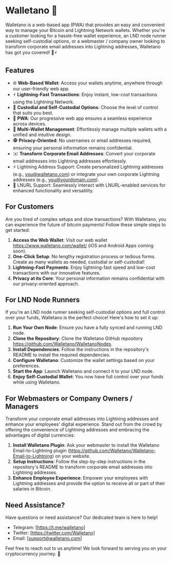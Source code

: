 # Walletano 🚀

Walletano is a web-based app (PWA) that provides an easy and convenient way to manage your Bitcoin and Lightning Network wallets. Whether you're a customer looking for a hassle-free wallet experience, an LND node runner seeking self-custodial options, or a webmaster / company owner looking to transform corporate email addresses into Lightning addresses, Walletano has got you covered! 💼⚡️

## Features

- 🌐 **Web-Based Wallet**: Access your wallets anytime, anywhere through our user-friendly web app.
- ⚡️ **Lightning-Fast Transactions**: Enjoy instant, low-cost transactions using the Lightning Network.
- 🔐 **Custodial and Self-Custodial Options**: Choose the level of control that suits you best.
- 📱 **PWA**: Our progressive web app ensures a seamless experience across devices.
- 🔄 **Multi-Wallet Management**: Effortlessly manage multiple wallets with a unified and intuitive design.
- 🕵️ **Privacy-Oriented**: No usernames or email addresses required, ensuring your personal information remains confidential.
- ✉️ **Transform Corporate Email Addresses**: Convert your corporate email addresses into Lightning addresses effortlessly.
- ⚡️ Lightning Address Support: Create personalized Lightning addresses (e.g., you@walletano.com) or integrate your own corporate Lightning addresses (e.g., you@yourdomain.com).
- 🔄 LNURL Support: Seamlessly interact with LNURL-enabled services for enhanced functionality and versatility.

## For Customers

Are you tired of complex setups and slow transactions? With Walletano, you can experience the future of bitcoin payments! Follow these simple steps to get started:

1. **Access the Web Wallet**: Visit our web wallet https://www.walletano.com/wallet/ (iOS and Android Apps coming soon).
2. **One-Click Setup**: No lengthy registration process or tedious forms. Create as many wallets as needed, custodial or self-custodial!
3. **Lightning-Fast Payments**: Enjoy lightning-fast speed and low-cost transactions with our innovative features.
4. **Privacy at its Core**: Your personal information remains confidential with our privacy-oriented approach.

## For LND Node Runners

If you're an LND node runner seeking self-custodial options and full control over your funds, Walletano is the perfect choice! Here's how to set it up:

1. **Run Your Own Node**: Ensure you have a fully synced and running LND node.
2. **Clone the Repository**: Clone the Walletano GitHub repository https://github.com/Walletano/WalletanoNodes.
3. **Install Dependencies**: Follow the instructions in the repository's README to install the required dependencies.
4. **Configure Walletano**: Customize the wallet settings based on your preferences.
5. **Start the App**: Launch Walletano and connect it to your LND node.
6. **Enjoy Self-Custodial Wallet**: You now have full control over your funds while using Walletano.

## For Webmasters or Company Owners / Managers

Transform your corporate email addresses into Lightning addresses and enhance your employees' digital experience. Stand out from the crowd by offering the convenience of Lightning addresses and embracing the advantages of digital currencies:

1. **Install Walletano Plugin**: Ask your webmaster to install the Walletano Email-to-Lightning plugin (https://github.com/Walletano/Walletano-Email-to-Lightning) on your website.
2. **Setup Instructions**: Follow the step-by-step instructions in the repository's README to transform corporate email addresses into Lightning addresses.
3. **Enhance Employee Experience**: Empower your employees with Lightning addresses and provide the option to receive all or part of their salaries in Bitcoin.

## Need Assistance?

Have questions or need assistance? Our dedicated team is here to help!

- Telegram: [https://t.me/walletano]
- Twitter: [https://twitter.com/Walletano]
- Email: [support@walletano.com]

Feel free to reach out to us anytime! We look forward to serving you on your cryptocurrency journey. 🌟

